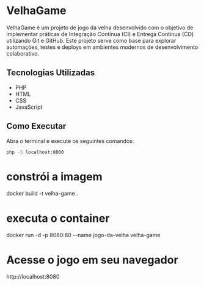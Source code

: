 # VelhaGame

VelhaGame é um projeto de jogo da velha desenvolvido com o objetivo de implementar práticas de Integração Contínua (CI) e Entrega Contínua (CD) utilizando Git e GitHub. Este projeto serve como base para explorar automações, testes e deploys em ambientes modernos de desenvolvimento colaborativo.

## Tecnologias Utilizadas
- PHP
- HTML
- CSS
- JavaScript

## Como Executar
Abra o terminal e execute os seguintes comandos:

```bash
php -S localhost:8000
```

# constrói a imagem
docker build -t velha-game .

# executa o container
docker run -d -p 8080:80 --name jogo-da-velha velha-game

# Acesse o jogo em seu navegador
http://localhost:8080
